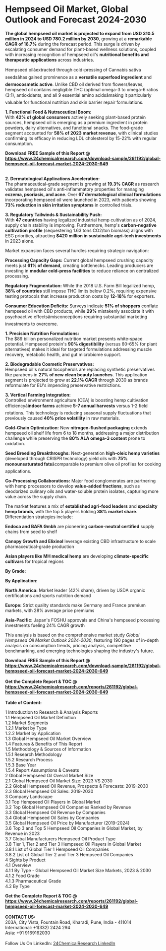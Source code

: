 <h1>Hempseed Oil Market, Global Outlook and Forecast 2024-2030</h1><p><strong>The global hempseed oil market is projected to expand from USD 310.5 million in 2024 to USD 780.2 million by 2030</strong>, growing at a <strong>remarkable CAGR of 16.7%</strong> during the forecast period. This surge is driven by escalating consumer demand for plant-based wellness solutions, coupled with increasing recognition of hempseed oil's <strong>nutritional benefits and therapeutic applications</strong> across industries.</p><p>Hempseed oilâextracted through cold-pressing of Cannabis sativa seedsâhas gained prominence as a <strong>versatile superfood ingredient</strong> and <strong>dermocosmetic active</strong>. Unlike CBD oil derived from flowers/leaves, hempseed oil contains negligible THC (optimal omega-3 to omega-6 ratios (3:1), antioxidants, and all 9 essential amino acidsâmaking it particularly valuable for functional nutrition and skin barrier repair formulations.</p><p><strong>1. Functional Food &amp; Nutraceutical Boom:</strong><br>
With <strong>42% of global consumers</strong> actively seeking plant-based protein sources, hempseed oil is emerging as a premium ingredient in protein powders, dairy alternatives, and functional snacks. The food-grade segment accounted for <strong>58% of 2023 market revenue</strong>, with clinical studies confirming its efficacy in reducing LDL cholesterol by 15-22% with regular consumption.</p><div><b>Download FREE Sample of this Report @ 
            <a href="https://www.24chemicalresearch.com/download-sample/261192/global-hempseed-oil-forecast-market-2024-2030-649">
            https://www.24chemicalresearch.com/download-sample/261192/global-hempseed-oil-forecast-market-2024-2030-649</a></b></div><br><p><strong>2. Dermatological Applications Acceleration:</strong><br>
The pharmaceutical-grade segment is growing at <strong>19.3% CAGR</strong> as research validates hempseed oil's anti-inflammatory properties for managing <strong>eczema, psoriasis, and acne</strong>. Over <strong>67 dermatological clinical formulations</strong> incorporating hempseed oil were launched in 2023, with patients showing <strong>73% reduction in skin irritation symptoms</strong> in controlled trials.</p><p><strong>3. Regulatory Tailwinds &amp; Sustainability Push:</strong><br>
With <strong>47 countries</strong> having legalized industrial hemp cultivation as of 2024, supply chain stability is improving. Furthermore, hemp's <strong>carbon-negative cultivation profile</strong> (sequestering 1.63 tons CO2/ton biomass) aligns with ESG priorities, attracting <strong>$420 million in sustainable agri-tech investments</strong> in 2023 alone.</p><p>Market expansion faces several hurdles requiring strategic navigation:</p><p><strong>Processing Capacity Gaps:</strong> Current global hempseed crushing capacity meets just <strong>61% of demand</strong>, creating bottlenecks. Leading producers are investing in <strong>modular cold-press facilities</strong> to reduce reliance on centralized processing.</p><p><strong>Regulatory Fragmentation:</strong> While the 2018 U.S. Farm Bill legalized hemp, <strong>38% of countries</strong> still impose THC limits below 0.2%, requiring expensive testing protocols that increase production costs by <strong>12-18%</strong> for exporters.</p><p><strong>Consumer Education Deficits:</strong> Surveys indicate <strong>51% of shoppers</strong> conflate hempseed oil with CBD products, while <strong>29%</strong> mistakenly associate it with psychoactive effectsâmisconceptions requiring substantial marketing investments to overcome.</p><p><strong>1. Precision Nutrition Formulations:</strong><br>
The $89 billion personalized nutrition market presents white-space potential. Hempseed protein's <strong>90% digestibility</strong> (versus 60-65% for plant alternatives) makes it ideal for targeted formulations addressing muscle recovery, metabolic health, and gut microbiome support.</p><p><strong>2. Biodegradable Cosmetic Preservatives:</strong><br>
Hempseed oil's natural tocopherols are replacing synthetic preservatives like parabens in <strong>27% of new clean beauty launches</strong>. This application segment is projected to grow at <strong>22.1% CAGR</strong> through 2030 as brands reformulate for EU's impending preservative restrictions.</p><p><strong>3. Vertical Farming Integration:</strong><br>
Controlled environment agriculture (CEA) is boosting hemp cultivation efficiencyâ<strong>indoor farms</strong> achieve <strong>5-7 annual harvests</strong> versus 1-2 field rotations. This technology is reducing seasonal supply fluctuations that previously caused <strong>40% price volatility</strong> in raw materials.</p><p><strong>Cold-Chain Optimization:</strong> New <strong>nitrogen-flushed packaging</strong> extends hempseed oil shelf life from 6 to 18 months, addressing a major distribution challenge while preserving the <strong>80% ALA omega-3 content</strong> prone to oxidation.</p><p><strong>Seed Breeding Breakthroughs:</strong> Next-generation <strong>high-oleic hemp varieties</strong> (developed through CRISPR technology) yield oils with <strong>75% monounsaturated fats</strong>âcomparable to premium olive oil profiles for cooking applications.</p><p><strong>Co-Processing Collaborations:</strong> Major food conglomerates are partnering with hemp processors to develop <strong>value-added fractions</strong>, such as deodorized culinary oils and water-soluble protein isolates, capturing more value across the supply chain.</p><p>The market features a mix of <strong>established agri-food leaders</strong> and <strong>specialty hemp brands</strong>, with the top 5 players holding <strong>38% market share</strong>. Differentiation strategies include:</p><p><strong>Endoca and BAFA Gmbh</strong> are pioneering <strong>carbon-neutral certified</strong> supply chains from seed to shelf</p><p><strong>Canopy Growth and Elixinol</strong> leverage existing CBD infrastructure to scale pharmaceutical-grade production</p><p><strong>Asian players like MH medical hemp</strong> are developing <strong>climate-specific cultivars</strong> for tropical regions</p><p><strong>By Grade:</strong></p><p><strong>By Application:</strong></p><p><strong>North America:</strong> Market leader (42% share), driven by USDA organic certifications and sports nutrition demand</p><p><strong>Europe:</strong> Strict quality standards make Germany and France premium markets, with 28% average price premiums</p><p><strong>Asia-Pacific:</strong> Japan's FOSHU approvals and China's hempseed processing investments fueling 24% CAGR growth</p><p>This analysis is based on the comprehensive market study <em>Global Hempseed Oil Market Outlook 2024-2030</em>, featuring 190 pages of in-depth analysis on consumption trends, pricing analysis, competitive benchmarking, and emerging technologies shaping the industry's future.</p><div><b>Download FREE Sample of this Report @ 
            <a href="https://www.24chemicalresearch.com/download-sample/261192/global-hempseed-oil-forecast-market-2024-2030-649">
            https://www.24chemicalresearch.com/download-sample/261192/global-hempseed-oil-forecast-market-2024-2030-649</a></b></div><br><div><b>Get the Complete Report & TOC @ 
            <a href="https://www.24chemicalresearch.com/reports/261192/global-hempseed-oil-forecast-market-2024-2030-649">
            https://www.24chemicalresearch.com/reports/261192/global-hempseed-oil-forecast-market-2024-2030-649</a></b></div><br>
            <b>Table of Content:</b><p>1 Introduction to Research & Analysis Reports<br />
    1.1 Hempseed Oil Market Definition<br />
    1.2 Market Segments<br />
        1.2.1 Market by Type<br />
        1.2.2 Market by Application<br />
    1.3 Global Hempseed Oil Market Overview<br />
    1.4 Features & Benefits of This Report<br />
    1.5 Methodology & Sources of Information<br />
        1.5.1 Research Methodology<br />
        1.5.2 Research Process<br />
        1.5.3 Base Year<br />
        1.5.4 Report Assumptions & Caveats<br />
2 Global Hempseed Oil Overall Market Size<br />
    2.1 Global Hempseed Oil Market Size: 2023 VS 2030<br />
    2.2 Global Hempseed Oil Revenue, Prospects & Forecasts: 2019-2030<br />
    2.3 Global Hempseed Oil Sales: 2019-2030<br />
3 Company Landscape<br />
    3.1 Top Hempseed Oil Players in Global Market<br />
    3.2 Top Global Hempseed Oil Companies Ranked by Revenue<br />
    3.3 Global Hempseed Oil Revenue by Companies<br />
    3.4 Global Hempseed Oil Sales by Companies<br />
    3.5 Global Hempseed Oil Price by Manufacturer (2019-2024)<br />
    3.6 Top 3 and Top 5 Hempseed Oil Companies in Global Market, by Revenue in 2023<br />
    3.7 Global Manufacturers Hempseed Oil Product Type<br />
    3.8 Tier 1, Tier 2 and Tier 3 Hempseed Oil Players in Global Market<br />
        3.8.1 List of Global Tier 1 Hempseed Oil Companies<br />
        3.8.2 List of Global Tier 2 and Tier 3 Hempseed Oil Companies<br />
4 Sights by Product<br />
    4.1 Overview<br />
        4.1.1 By Type - Global Hempseed Oil Market Size Markets, 2023 & 2030<br />
        4.1.2 Food Grade<br />
        4.1.3 Pharmaceutical Grade<br />
    4.2 By Type </p><div><b>Get the Complete Report & TOC @ 
            <a href="https://www.24chemicalresearch.com/reports/261192/global-hempseed-oil-forecast-market-2024-2030-649">
            https://www.24chemicalresearch.com/reports/261192/global-hempseed-oil-forecast-market-2024-2030-649</a></b></div><br><b>CONTACT US:</b><br>
            203A, City Vista, Fountain Road, Kharadi, Pune, India - 411014<br>
            International: +1(332) 2424 294<br>
            Asia: +91 9169162030 <br><br>
            Follow Us On LinkedIn: <a href="https://www.linkedin.com/company/24chemicalresearch/">24ChemicalResearch LinkedIn</a>